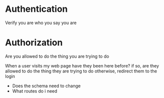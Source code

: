 # Authentication
Verify you are who you say you are

# Authorization
Are you allowed to do the thing you are trying to do

When a user visits my web page
have they been here before?
if so, are they allowed to do the thing they are trying to do
otherwise,
redirect them to the login


- Does the schema need to change
- What routes do i need
